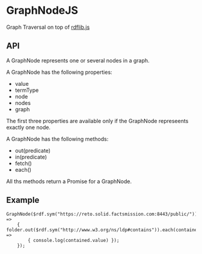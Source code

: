 # GraphNodeJS
Graph Traversal on top of [rdflib.js](https://github.com/linkeddata/rdflib.js)

## API

A GraphNode represents one or several nodes in a graph. 

A GraphNode has the following properties:

- value
- termType
- node
- nodes
- graph

The first three properties are available only if the GraphNode represeents 
exactly one node.

A GraphNode has the following methods:

- out(predicate)
- in(predicate)
- fetch()
- each()

All ths methods return a Promise for a GraphNode.

## Example

```
GraphNode($rdf.sym("https://reto.solid.factsmission.com:8443/public/")).fetch().then(folder =>
    { folder.out($rdf.sym("http://www.w3.org/ns/ldp#contains")).each(contained =>
        { console.log(contained.value) });
    });
```
